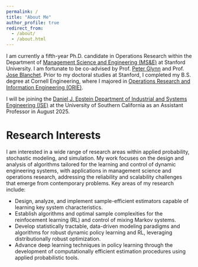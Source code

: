 ```yaml
---
permalink: /
title: "About Me"
author_profile: true
redirect_from: 
  - /about/
  - /about.html
---
```


I am currently a fifth-year Ph.D. candidate in Operations Research within the Department of [Management Science and Engineering (MS&E)](https://msande.stanford.edu/) at Stanford University. I am fortunate to be co-advised by Prof. [Peter Glynn](https://web.stanford.edu/~glynn/) and Prof. [Jose Blanchet](https://web.stanford.edu/~jblanche/). Prior to my doctoral studies at Stanford, I completed my B.S. degree at Cornell Engineering, where I majored in [Operations Research and Information Engineering (ORIE)](https://www.orie.cornell.edu/orie). 

I will be joining the [Daniel J. Epstein Department of Industrial and Systems Engineering (ISE)](https://ise.usc.edu/) at the University of Southern California as an Assistant Professor in August 2025.


# Research Interests
I am interested in a wide range of research areas within applied probability, stochastic modeling, and simulation. My work focuses on the design and analysis of algorithms tailored for the learning and control of dynamic engineering systems, with applications in management science and operations research, addressing the reliability and scalability challenges that emerge from contemporary problems. Key areas of my research include:
* Design, analyze, and implement sample-efficient estimators capable of learning key system characteristics. 
* Establish algorithms and optimal sample complexities for the reinfocement learning (RL) and control of mixing Markov systems.
* Develop statistically tractable, data-driven modeling paradigms and algorithms for robust dynamic policy learning and RL, leveraging distributionally robust optimization.
* Advance deep learning techniques in policy learning through the development of computationally efficient estimation procedures using applied probabilistic tools.